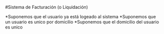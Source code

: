 #Sistema de Facturación (o Liquidación)

*Suponemos que el usuario ya está logeado al sistema
*Suponemos que un usuario es unico por domicilio
*Suponemos que el domicilio del usuario es unico